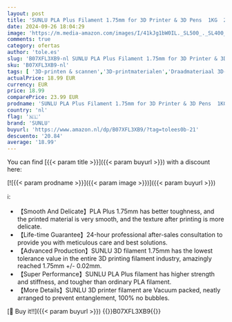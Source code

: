 ```yaml
---
layout: post
title: 'SUNLU PLA Plus Filament 1.75mm for 3D Printer & 3D Pens  1KG  2.2LBS  PLA+ 3D Filament Tolerance Accuracy +/- 0.02 mm  White'
date: 2024-09-26 18:04:29
image: 'https://m.media-amazon.com/images/I/41kJg1bW0IL._SL500_._SL400_.jpg'
comments: true
category: ofertas
author: 'tole.es'
slug: 'B07XFL3XB9-nl SUNLU PLA Plus Filament 1.75mm for 3D Printer & 3D Pens...'
sku: 'B07XFL3XB9-nl'
tags: [ '3D-printen & scannen','3D-printmaterialen','Draadmateriaal 3D-printers','Zakelijk, industrie & wetenschap','sunlu','🇳🇱', ]
actualPrice: 18.99 EUR
currency: EUR
price: 18.99
comparePrice: 23.99 EUR
prodname: 'SUNLU PLA Plus Filament 1.75mm for 3D Printer & 3D Pens  1KG  2.2LBS  PLA+ 3D Filament Tolerance Accuracy +/- 0.02 mm  White'
country: 'nl'
flag: '🇳🇱'
brand: 'SUNLU'
buyurl: 'https://www.amazon.nl/dp/B07XFL3XB9/?tag=tolees0b-21'
descuento: '20.84'
average: '18.99'
---
```


You can find [{{< param title >}}]({{< param buyurl >}}) with a discount here:

[![{{< param prodname >}}]({{< param image >}})]({{< param buyurl >}})

ℹ️:

- 【Smooth And Delicate】PLA Plus 1.75mm has better toughness, and the printed material is very smooth, and the texture after printing is more delicate.
- 【Life-time Guarantee】24-hour professional after-sales consultation to provide you with meticulous care and best solutions.
- 【Advanced Production】SUNLU 3D filament 1.75mm has the lowest tolerance value in the entire 3D printing filament industry, amazingly reached 1.75mm +/- 0.02mm.
- 【Super Performance】SUNLU PLA Plus filament has higher strength and stiffness, and tougher than ordinary PLA filament.
- 【More Details】SUNLU 3D printer filament are Vacuum packed, neatly arranged to prevent entanglement, 100% no bubbles.

[🛒 Buy it!!]({{< param buyurl >}})
{{<world>}}B07XFL3XB9{{</world>}}
